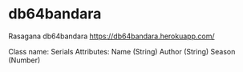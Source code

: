 # db64bandara

Rasagana db64bandara
<https://db64bandara.herokuapp.com/>

Class name: Serials
Attributes:
Name (String)
Author (String)
Season (Number)